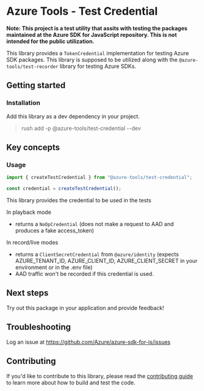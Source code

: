 # Azure Tools - Test Credential

**Note: This project is a test utility that assits with testing the packages maintained at the Azure SDK for JavaScript repository. This is not intended for the public utilization.**

This library provides a `TokenCredential` implementation for testing Azure SDK packages. This library is supposed to be utilized along with the `@azure-tools/test-recorder` library for testing Azure SDKs.

## Getting started

### Installation

Add this library as a dev dependency in your project.

> rush add -p @azure-tools/test-credential --dev

## Key concepts

### Usage

```ts
import { createTestCredential } from "@azure-tools/test-credential";

const credential = createTestCredential();
```

This library provides the credential to be used in the tests

In playback mode

- returns a `NoOpCredential` (does not make a request to AAD and produces a fake access_token)

In record/live modes

- returns a `ClientSecretCredential` from `@azure/identity` (expects AZURE_TENANT_ID, AZURE_CLIENT_ID, AZURE_CLIENT_SECRET in your environment or in the .env file)
- AAD traffic won't be recorded if this credential is used.

## Next steps

Try out this package in your application and provide feedback!

## Troubleshooting

Log an issue at https://github.com/Azure/azure-sdk-for-js/issues

## Contributing

If you'd like to contribute to this library, please read the [contributing guide](https://github.com/Azure/azure-sdk-for-js/blob/main/CONTRIBUTING.md) to learn more about how to build and test the code.
